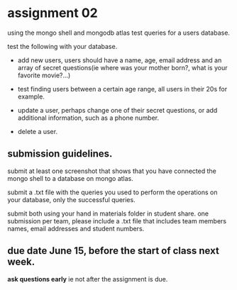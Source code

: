 # assignment 02

using the mongo shell and mongodb atlas test queries for a users database.

test the following with your database.

- add new users, users should have a name, age, email
address and an array of secret questions(ie where was your mother born?, what is
your favorite movie?...)

- test finding users between a certain age range, all users
in their 20s for example.

- update a user, perhaps change one of their secret questions, or add additional
  information, such as a phone number.

- delete a user.

## submission guidelines.

submit at least one screenshot that shows that you have connected the mongo shell to a database on mongo atlas.

submit a .txt file with the queries you used to perform the operations on your
database, only the successful queries.

submit both using your hand in materials folder in student share. one submission
per team, please include a .txt file that includes team members names, email addresses
and student numbers.

## due date June 15, before the start of class next week.

**ask questions early** ie not after the assignment is due.
